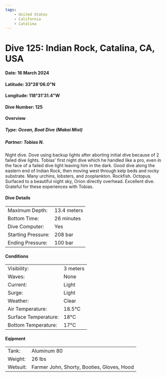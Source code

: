 ```yaml
---
tags:
    - United States
    - California
    - Catalina
---
```

# Dive 125: Indian Rock, Catalina, CA, USA
#### Date: 16 March 2024
#### Latitude: 33°28'06.0"N 
#### Longitude: 118°31'31.4"W 
#### Dive Number: 125
#### Overview
##### Type: Ocean, Boat Dive (Makai Mist)
##### Partner: Tobias N.

Night dive. Dove using backup lights after aborting initial dive because of 2 failed dive lights. Tobias' first night dive which he handled like a pro, even in the face of a failed dive light leaving him in the dark. Good dive along the eastern end of Indian Rock, then moving west through kelp beds and rocky substrate. Many urchins, lobsters, and zooplankton. Rockfish. Octopus. Surfaced to a beautiful night sky, Orion directly overhead. Excellent dive. Grateful for these experiences with Tobias.

#### Dive Details 

| | |
|-----|-----|
| Maximum Depth:     | 13.4 meters |
| Bottom Time:       | 26 minutes | 
| Dive Computer:     | Yes | <!--Yes, No-->
| Starting Pressure: | 208 bar | 
| Ending Pressure:   | 100 bar | 

#### Conditions

| | |
|-----|-----|
| Visibility:          | 3 meters |
| Waves:               | None | <!--None, Small, Medium, Large-->
| Current:             | Light | <!--None, Light, Medium, Strong-->
| Surge:               | Light |     <!--Light, Medium, Strong-->
| Weather:             | Clear |  <!--Sunny, Clear, Partly Cloudy, Cloudy, Rainy, Windy, Foggy-->
| Air Temperature:     | 18.5°C | 
| Surface Temperature: | 18°C | 
| Bottom Temperature:  | 17°C | 

#### Eqipment 

| | |
|-----|-----|
| Tank:    | Aluminum 80 |
| Weight:  | 26 lbs | 
| Wetsuit: | Farmer John, Shorty, Booties, Gloves, Hood | 
